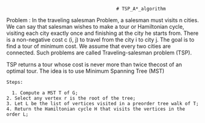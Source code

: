                                             # TSP_A*_algorithm

Problem : 
  In the traveling salesman Problem, a salesman must visits n cities. We can say that salesman wishes to make a tour or Hamiltonian cycle,
  visiting each city exactly once and finishing at the city he starts from. There is a non-negative cost c (i, j) to travel from the 
  city i to city j. The goal is to find a tour of minimum cost. We assume that every two cities are connected. Such problems are called
  Traveling-salesman problem (TSP).
  
  TSP returns a tour whose cost is never more than twice thecost of an optimal tour. The idea is to use Minimum Spanning Tree (MST)


	Steps: 

	  1. Compute a MST T of G;  
    2. Select any vertex r is the root of the tree;  
    3. Let L be the list of vertices visited in a preorder tree walk of T;  
    4. Return the Hamiltonian cycle H that visits the vertices in the order L;  
